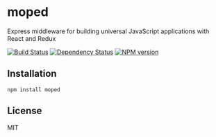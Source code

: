 # moped

Express middleware for building universal JavaScript applications with React and Redux

[![Build Status](https://img.shields.io/travis/mopedjs/moped/master.svg)](https://travis-ci.org/mopedjs/moped)
[![Dependency Status](https://img.shields.io/david/mopedjs/moped.svg)](https://david-dm.org/mopedjs/moped)
[![NPM version](https://img.shields.io/npm/v/moped.svg)](https://www.npmjs.org/package/moped)

## Installation

    npm install moped

## License

  MIT
